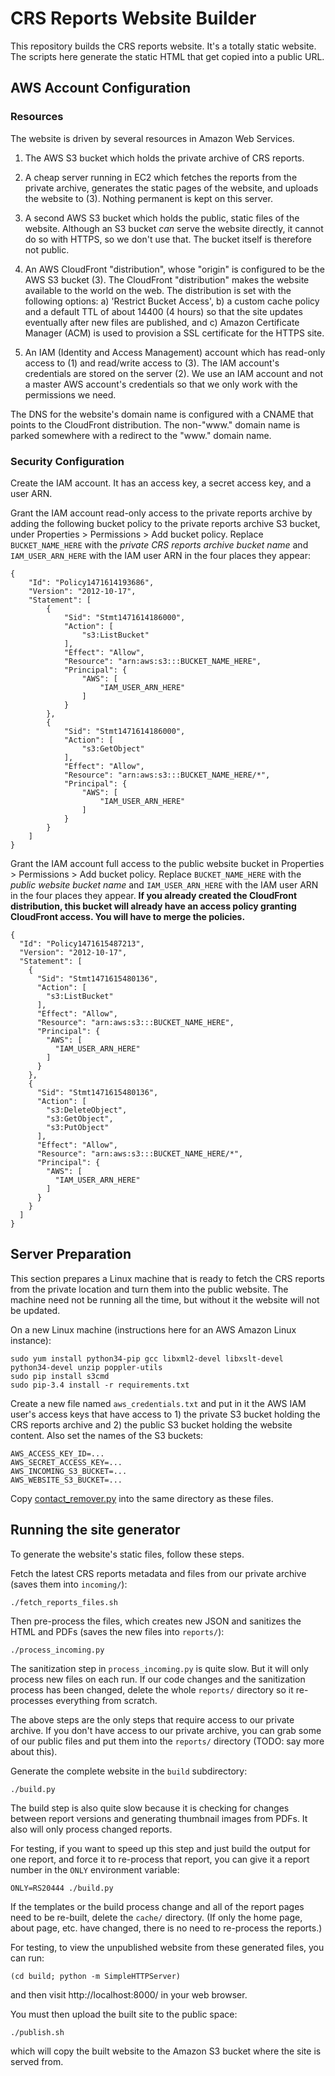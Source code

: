 # CRS Reports Website Builder

This repository builds the CRS reports website. It's a totally static website. The scripts here generate the static HTML that get copied into a public URL.

## AWS Account Configuration

### Resources

The website is driven by several resources in Amazon Web Services.

1) The AWS S3 bucket which holds the private archive of CRS reports.

2) A cheap server running in EC2 which fetches the reports from the private archive, generates the static pages of the website, and uploads the website to (3). Nothing permanent is kept on this server.

3) A second AWS S3 bucket which holds the public, static files of the website. Although an S3 bucket _can_ serve the website directly, it cannot do so with HTTPS, so we don't use that. The bucket itself is therefore not public.

4) An AWS CloudFront "distribution", whose "origin" is configured to be the AWS S3 bucket (3). The CloudFront "distribution" makes the website available to the world on the web. The distribution is set with the following options: a) 'Restrict Bucket Access', b) a custom cache policy and a default TTL of about 14400 (4 hours) so that the site updates eventually after new files are published, and c) Amazon Certificate Manager (ACM) is used to provision a SSL certificate for the HTTPS site.

5) An IAM (Identity and Access Management) account which has read-only access to (1) and read/write access to (3). The IAM account's credentials are stored on the server (2). We use an IAM account and not a master AWS account's credentials so that we only work with the permissions we need.

The DNS for the website's domain name is configured with a CNAME that points to the CloudFront distribution. The non-"www." domain name is parked somewhere with a redirect to the "www." domain name.

### Security Configuration

Create the IAM account. It has an access key, a secret access key, and a user ARN.

Grant the IAM account read-only access to the private reports archive by adding the following bucket policy to the private reports archive S3 bucket, under Properties > Permissions > Add bucket policy. Replace `BUCKET_NAME_HERE` with the _private CRS reports archive bucket name_ and `IAM_USER_ARN_HERE` with the IAM user ARN in the four places they appear:

	{
		"Id": "Policy1471614193686",
		"Version": "2012-10-17",
		"Statement": [
			{
				"Sid": "Stmt1471614186000",
				"Action": [
					"s3:ListBucket"
				],
				"Effect": "Allow",
				"Resource": "arn:aws:s3:::BUCKET_NAME_HERE",
				"Principal": {
					"AWS": [
						"IAM_USER_ARN_HERE"
					]
				}
			},
			{
				"Sid": "Stmt1471614186000",
				"Action": [
					"s3:GetObject"
				],
				"Effect": "Allow",
				"Resource": "arn:aws:s3:::BUCKET_NAME_HERE/*",
				"Principal": {
					"AWS": [
						"IAM_USER_ARN_HERE"
					]
				}
			}
		]
	}

Grant the IAM account full access to the public website bucket in Properties > Permissions > Add bucket policy. Replace `BUCKET_NAME_HERE` with the _public website bucket name_ and `IAM_USER_ARN_HERE` with the IAM user ARN in the four places they appear. **If you already created the CloudFront distribution, this bucket will already have an access policy granting CloudFront access. You will have to merge the policies.**

	{
	  "Id": "Policy1471615487213",
	  "Version": "2012-10-17",
	  "Statement": [
	    {
	      "Sid": "Stmt1471615480136",
	      "Action": [
	        "s3:ListBucket"
	      ],
	      "Effect": "Allow",
	      "Resource": "arn:aws:s3:::BUCKET_NAME_HERE",
	      "Principal": {
	        "AWS": [
	          "IAM_USER_ARN_HERE"
	        ]
	      }
	    },
	    {
	      "Sid": "Stmt1471615480136",
	      "Action": [
	        "s3:DeleteObject",
	        "s3:GetObject",
	        "s3:PutObject"
	      ],
	      "Effect": "Allow",
	      "Resource": "arn:aws:s3:::BUCKET_NAME_HERE/*",
	      "Principal": {
	        "AWS": [
	          "IAM_USER_ARN_HERE"
	        ]
	      }
	    }
	  ]
	}

## Server Preparation

This section prepares a Linux machine that is ready to fetch the CRS reports from the private location and turn them into the public website. The machine need not be running all the time, but without it the website will not be updated.

On a new Linux machine (instructions here for an AWS Amazon Linux instance):

	sudo yum install python34-pip gcc libxml2-devel libxslt-devel python34-devel unzip poppler-utils
	sudo pip install s3cmd
	sudo pip-3.4 install -r requirements.txt

Create a new file named `aws_credentials.txt` and put in it the AWS IAM user's access keys that have access to 1) the private S3 bucket holding the CRS reports archive and 2) the public S3 bucket holding the website content. Also set the names of the S3 buckets:

	AWS_ACCESS_KEY_ID=...
	AWS_SECRET_ACCESS_KEY=...
	AWS_INCOMING_S3_BUCKET=...
	AWS_WEBSITE_S3_BUCKET=...

Copy [contact_remover.py](https://github.com/antoinemcgrath/contact_removal/blob/master/contact_remover.py) into the same directory as these files.

## Running the site generator

To generate the website's static files, follow these steps.

Fetch the latest CRS reports metadata and files from our private archive (saves them into `incoming/`):

	./fetch_reports_files.sh

Then pre-process the files, which creates new JSON and sanitizes the HTML and PDFs (saves the new files into `reports/`):

	./process_incoming.py

The sanitization step in `process_incoming.py` is quite slow. But it will only process new files on each run. If our code changes and the sanitization process has been changed, delete the whole `reports/` directory so it re-processes everything from scratch.

The above steps are the only steps that require access to our private archive. If you don't have access to our private archive, you can grab some of our public files and put them into the `reports/` directory (TODO: say more about this).

Generate the complete website in the `build` subdirectory:

	./build.py

The build step is also quite slow because it is checking for changes between report versions and generating thumbnail images from PDFs. It also will only process changed reports.

For testing, if you want to speed up this step and just build the output for one report, and force it to re-process that report, you can give it a report number in the `ONLY` environment variable:

	ONLY=RS20444 ./build.py

If the templates or the build process change and all of the report pages need to be re-built, delete the `cache/` directory. (If only the home page, about page, etc. have changed, there is no need to re-process the reports.)

For testing, to view the unpublished website from these generated files, you can run:

	(cd build; python -m SimpleHTTPServer)

and then visit http://localhost:8000/ in your web browser.

You must then upload the built site to the public space:

	./publish.sh

which will copy the built website to the Amazon S3 bucket where the site is served from.
